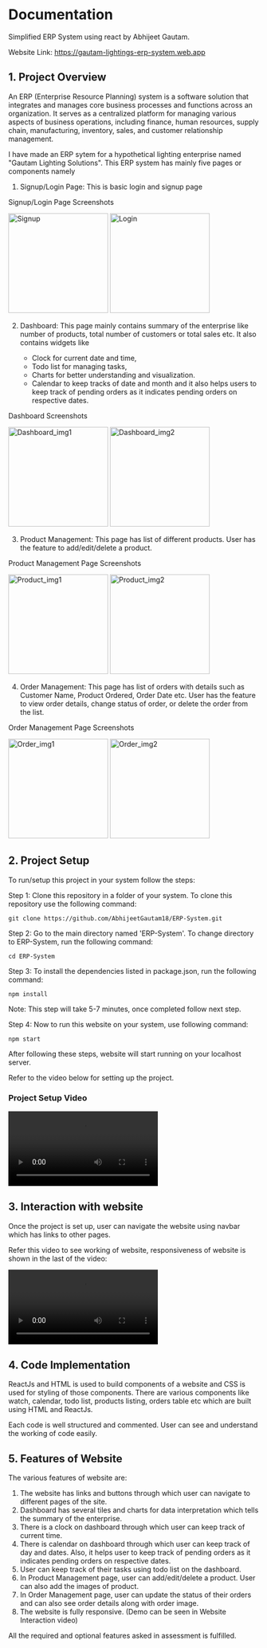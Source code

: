 Documentation
=============

Simplified ERP System using react by Abhijeet Gautam.

Website Link: https://gautam-lightings-erp-system.web.app

  

1\. Project Overview
--------------------

An ERP (Enterprise Resource Planning) system is a software solution that integrates and manages core business processes and functions across an organization. It serves as a centralized platform for managing various aspects of business operations, including finance, human resources, supply chain, manufacturing, inventory, sales, and customer relationship management.

I have made an ERP sytem for a hypothetical lighting enterprise named "Gautam Lighting Solutions". This ERP system has mainly five pages or components namely

1.  Signup/Login Page: This is basic login and signup page
    

Signup/Login Page Screenshots

 <img src ='https://github.com/AbhijeetGautam18/ERP-System/assets/79470730/d3d78516-fed4-4a34-a1e5-65ef05d0bcf0' alt='Signup' height="200px">
    <img src='https://github.com/AbhijeetGautam18/ERP-System/assets/79470730/37b9778c-eacc-45db-a5a7-a2b782bdce47' alt='Login' height="200px">

  
2.  Dashboard: This page mainly contains summary of the enterprise like number of products, total number of customers or total sales etc. It also contains widgets like
    
    *   Clock for current date and time,
    *   Todo list for managing tasks,
    *   Charts for better understanding and visualization.
    *   Calendar to keep tracks of date and month and it also helps users to keep track of pending orders as it indicates pending orders on respective dates.
    

Dashboard Screenshots

<img src ='https://github.com/AbhijeetGautam18/ERP-System/assets/79470730/ea36f766-212b-4f4b-9dbb-3ad1704ab7a0' alt='Dashboard_img1' height="200px">
    <img src='https://github.com/AbhijeetGautam18/ERP-System/assets/79470730/e816c024-4b0a-4916-aa2f-d07077f3050b' alt='Dashboard_img2' height="200px">
  
3.  Product Management: This page has list of different products. User has the feature to add/edit/delete a product.
    

Product Management Page Screenshots

 <img src ='https://github.com/AbhijeetGautam18/ERP-System/assets/79470730/103f4404-4083-400b-9620-4b27ec5df936' alt='Product_img1' height="200px">
    <img src='https://github.com/AbhijeetGautam18/ERP-System/assets/79470730/41075132-9985-4d18-bb63-c951ee25b2e5' alt='Product_img2' height="200px">

  
4.  Order Management: This page has list of orders with details such as Customer Name, Product Ordered, Order Date etc. User has the feature to view order details, change status of order, or delete the order from the list.
    

Order Management Page Screenshots

<img src ='https://github.com/AbhijeetGautam18/ERP-System/assets/79470730/37c67d96-9829-4716-b851-efb3dee7866d' alt='Order_img1' height="200px">
    <img src='https://github.com/AbhijeetGautam18/ERP-System/assets/79470730/f249386e-65e8-4c03-879c-cbb46ee657e1' alt='Order_img2' height="200px">

2\. Project Setup
-----------------

To run/setup this project in your system follow the steps:

Step 1: Clone this repository in a folder of your system. To clone this repository use the following command:  
```
git clone https://github.com/AbhijeetGautam18/ERP-System.git
```
Step 2: Go to the main directory named 'ERP-System'. To change directory to ERP-System, run the following command:  
```
cd ERP-System
```
Step 3: To install the dependencies listed in package.json, run the following command:  
```
npm install
```
Note: This step will take 5-7 minutes, once completed follow next step.

Step 4: Now to run this website on your system, use following command:  
```
npm start
```
After following these steps, website will start running on your localhost server.

Refer to the video below for setting up the project.

### Project Setup Video
<video src = 'https://github.com/AbhijeetGautam18/ERP-System/assets/79470730/3e372643-d3e8-49ac-93ee-ea53c7bd04d0'></video>

3\. Interaction with website
----------------------------

Once the project is set up, user can navigate the website using navbar which has links to other pages.

Refer this video to see working of website, responsiveness of website is shown in the last of the video:

<video src = 'https://github.com/AbhijeetGautam18/ERP-System/assets/79470730/067b93b3-a8ba-4221-ab7c-1814d1a956a4'></video>

4\. Code Implementation
-----------------------

ReactJs and HTML is used to build components of a website and CSS is used for styling of those components. There are various components like watch, calendar, todo list, products listing, orders table etc which are built using HTML and ReactJs.

Each code is well structured and commented. User can see and understand the working of code easily.

5\. Features of Website
-----------------------

The various features of website are:

1.  The website has links and buttons through which user can navigate to different pages of the site.
2.  Dashboard has several tiles and charts for data interpretation which tells the summary of the enterprise.
3.  There is a clock on dashboard through which user can keep track of current time.
4.  There is calendar on dashboard through which user can keep track of day and dates. Also, it helps user to keep track of pending orders as it indicates pending orders on respective dates.
5.  User can keep track of their tasks using todo list on the dashboard.
6.  In Product Management page, user can add/edit/delete a product. User can also add the images of product.
7.  In Order Management page, user can update the status of their orders and can also see order details along with order image.
8.  The website is fully responsive. (Demo can be seen in Website Interaction video)

All the required and optional features asked in assessment is fulfilled.
